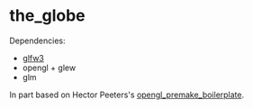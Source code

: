 # the_globe

Dependencies:
- [glfw3](https://www.glfw.org/)
- opengl + glew
- glm

In part based on Hector Peeters's [opengl_premake_boilerplate](https://github.com/HectorPeeters/opengl_premake_boilerplate).
